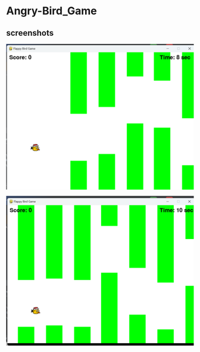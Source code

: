 # Angry-Bird_Game
## screenshots

![Title Screen ](https://github.com/bawaskarrucha/Angry-Bird_Game/blob/main/angry-bird-sc1.png?raw=true)

![play screen ](https://github.com/bawaskarrucha/Angry-Bird_Game/blob/main/angry-bird-sc2.png?raw=true)

